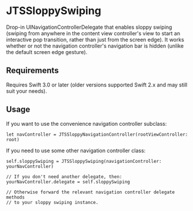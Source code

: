 # JTSSloppySwiping

Drop-in UINavigationControllerDelegate that enables sloppy swiping (swiping from anywhere in the content view controller's view to start an interactive pop transition, rather than just from the screen edge). It works whether or not the navigation controller's navigation bar is hidden (unlike the default screen edge gesture).

## Requirements

Requires Swift 3.0 or later (older versions supported Swift 2.x and may still suit your needs).

## Usage

If you want to use the convenience navigation controller subclass:

```
let navController = JTSSloppyNavigationController(rootViewController: root)
```

If you need to use some other navigation controller class:

```
self.sloppySwiping = JTSSloppySwiping(navigationController: yourNavController)

// If you don't need another delegate, then:
yourNavController.delegate = self.sloppySwiping

// Otherwise forward the relevant navigation controller delegate methods
// to your sloppy swiping instance.
```
